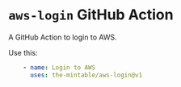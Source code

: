 # `aws-login` GitHub Action

A GitHub Action to login to AWS.

Use this:

```yaml
    - name: Login to AWS
      uses: the-mintable/aws-login@v1
```
